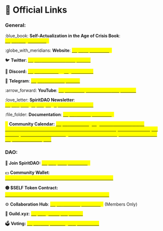 # 🔗 Official Links

### **General:**

:blue\_book: **Self-Actualization in the Age of Crisis Book**: [<mark style="color:yellow;">https://singletruth.org</mark>](https://singletruth.org)

:globe\_with\_meridians: **Website**: [<mark style="color:yellow;">https://spiritdao.org</mark>](https://spiritdao.org)

:bird: **Twitter**: [<mark style="color:yellow;">https://twitter.com/thespiritdao</mark>](https://twitter.com/thespiritdao)

🤝 **Discord:** [<mark style="color:yellow;">https://discord.gg/Dg94YJxAEm</mark>](https://discord.gg/Dg94YJxAEm)

💬 **Telegram**: [<mark style="color:yellow;">https://t.me/thespiritdao</mark>](https://t.me/thespiritdao)

:arrow\_forward: **YouTube**: [<mark style="color:yellow;">https://www.youtube.com/@SpiritDAO</mark>](https://www.youtube.com/@SpiritDAO)

:love\_letter: **SpiritDAO Newsletter**: [<mark style="color:yellow;">https://paragraph.xyz/@spiritdao/subscribe</mark>](https://paragraph.xyz/@spiritdao/subscribe)

:file\_folder: **Documentation**: [<mark style="color:yellow;">https://docs.spiritdao.org</mark>](https://docs.spiritdao.org)

<mark style="color:yellow;">📆</mark> **Community Calendar:** [<mark style="color:yellow;">https://calendar.google.com/calendar/u/1/r?cid=Y19hYTk2YWJhY2JhMWI1OGFlNDE0N2Y0ZWMxMjlmM2U4ODUxMjJmOGE2Zjc0N2QxMGRhNDhkYzg0NmQ5ZWRmY2QzQGdyb3VwLmNhbGVuZGFyLmdvb2dsZS5jb20</mark>](https://calendar.google.com/calendar/u/1/r?cid=Y19hYTk2YWJhY2JhMWI1OGFlNDE0N2Y0ZWMxMjlmM2U4ODUxMjJmOGE2Zjc0N2QxMGRhNDhkYzg0NmQ5ZWRmY2QzQGdyb3VwLmNhbGVuZGFyLmdvb2dsZS5jb20)



### **DAO:**

**👋 Join SpiritDAO:** [<mark style="color:yellow;">https://join.spiritdao.org</mark> ](https://join.spiritdao.org)

💵 **Community Wallet**: [<mark style="color:yellow;">0xF3c47077C406FeA33daD4BE498fDf03Cb5d4537f</mark>](https://etherscan.io/address/0xF3c47077C406FeA33daD4BE498fDf03Cb5d4537f)

**🟡 $SELF Token Contract:** [<mark style="color:yellow;">0xed034912584d0bcdefc396d27b641f4419cec865</mark>](https://optimistic.etherscan.io/token/0xed034912584d0bcdefc396d27b641f4419cec865)

:gear: **Collaboration Hub**: [<mark style="color:yellow;">https://collab.spiritdao.org</mark>](https://collab.spiritdao.org/) (Members Only)

**🏹 Guild.xyz**: [<mark style="color:yellow;">https://guild.xyz/spiritdao</mark>](https://guild.xyz/spiritdao)

🗳️ **Voting:** [<mark style="color:yellow;">https://snapshot.org/#/spiritdao.eth</mark>](https://snapshot.org/#/spiritdao.eth)

